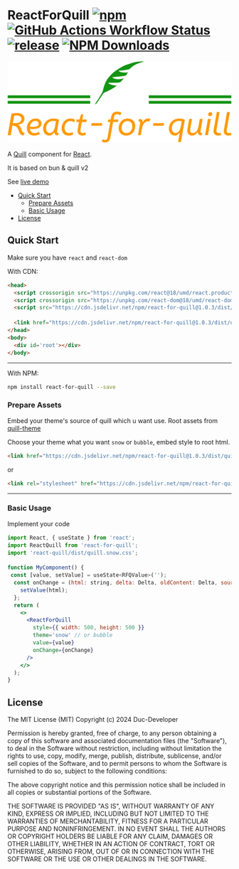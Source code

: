 ReactForQuill [![npm](https://img.shields.io/npm/v/react-for-quill.svg)](https://www.npmjs.com/package/react-for-quill)
[![GitHub Actions Workflow Status](https://img.shields.io/github/actions/workflow/status/Duc-Developer/react-for-quill/release.yml)](https://github.com/Duc-Developer/react-for-quill/actions/workflows/release.yml)
[![release](https://img.shields.io/github/release-date/Duc-Developer/react-for-quill?display_date=published_at)](https://github.com/Duc-Developer/react-for-quill/releases)
[![NPM Downloads](https://img.shields.io/npm/dm/react-for-quill)](http://www.npmtrends.com/react-for-quill)
==============================================================================

![react-for-quill-logo](/assets/logo.png)


A [Quill] component for [React].

It is based on bun & quill v2

See [live demo]

[quill]: https://quilljs.com
[react]: https://facebook.github.io/react/
[live demo]: https://duc-developer.github.io/react-for-quill

- [Quick Start](#quick-start)
  - [Prepare Assets](#prepare-assets)
  - [Basic Usage](#basic-usage)
- [License](#license)

## Quick Start

Make sure you have `react` and `react-dom`

With CDN:
```html
<head>
  <script crossorigin src="https://unpkg.com/react@18/umd/react.production.min.js"></script>
  <script crossorigin src="https://unpkg.com/react-dom@18/umd/react-dom.production.min.js"></script>
  <script src="https://cdn.jsdelivr.net/npm/react-for-quill@1.0.3/dist/index.esm.js"></script>

  <link href="https://cdn.jsdelivr.net/npm/react-for-quill@1.0.3/dist/quill.snow.css" rel="stylesheet" />
</head>
<body>
  <div id='root'></div>
</body>
```

---

With NPM:
```sh
npm install react-for-quill --save
```

### Prepare Assets
Embed your theme's source of quill which u want use.
Root assets from [quill-theme](https://quilljs.com/docs/customization/themes#themes)

Choose your theme what you want `snow` or `bubble`, embed style to root html.

```html
<link href="https://cdn.jsdelivr.net/npm/react-for-quill@1.0.3/dist/quill.snow.css" rel="stylesheet" />
```
or
```html
<link rel="stylesheet" href="https://cdn.jsdelivr.net/npm/react-for-quill@1.0.3/dist/quill.bubble.css" />
```

---

### Basic Usage

Implement your code
```jsx
import React, { useState } from 'react';
import ReactQuill from 'react-for-quill';
import 'react-quill/dist/quill.snow.css';

function MyComponent() {
 const [value, setValue] = useState<RFQValue>('');
  const onChange = (html: string, delta: Delta, oldContent: Delta, source: EmitterSource) => {
    setValue(html);
  };
  return (
    <>
      <ReactForQuill
        style={{ width: 500, height: 500 }}
        theme='snow' // or bubble
        value={value}
        onChange={onChange}
      />
    </>
  );
}
```

## License

The MIT License (MIT)
Copyright (c) 2024 Duc-Developer

Permission is hereby granted, free of charge, to any person obtaining a copy
of this software and associated documentation files (the "Software"), to deal
in the Software without restriction, including without limitation the rights
to use, copy, modify, merge, publish, distribute, sublicense, and/or sell
copies of the Software, and to permit persons to whom the Software is
furnished to do so, subject to the following conditions:

The above copyright notice and this permission notice shall be included in all
copies or substantial portions of the Software.

THE SOFTWARE IS PROVIDED "AS IS", WITHOUT WARRANTY OF ANY KIND, EXPRESS OR
IMPLIED, INCLUDING BUT NOT LIMITED TO THE WARRANTIES OF MERCHANTABILITY,
FITNESS FOR A PARTICULAR PURPOSE AND NONINFRINGEMENT. IN NO EVENT SHALL THE
AUTHORS OR COPYRIGHT HOLDERS BE LIABLE FOR ANY CLAIM, DAMAGES OR OTHER
LIABILITY, WHETHER IN AN ACTION OF CONTRACT, TORT OR OTHERWISE, ARISING FROM,
OUT OF OR IN CONNECTION WITH THE SOFTWARE OR THE USE OR OTHER DEALINGS IN THE
SOFTWARE.
